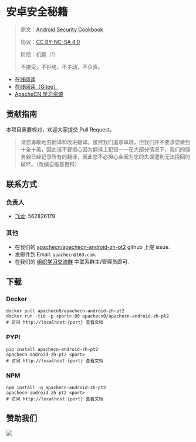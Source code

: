 # 安卓安全秘籍

> 原文：[Android Security Cookbook](https://libgen.rs/book/index.php?md5=BE954DA99BB76B6D22AFE08F5BDE9A0C)
> 
> 协议：[CC BY-NC-SA 4.0](http://creativecommons.org/licenses/by-nc-sa/4.0/)
> 
> 阶段：机翻（1）
> 
> 不接受，不拒绝，不主动，不负责。

* [在线阅读](https://android2.apachecn.org)
* [在线阅读（Gitee）](https://apachecn.gitee.io/doc-template/)
* [ApacheCN 学习资源](http://docs.apachecn.org/)

## 贡献指南

本项目需要校对，欢迎大家提交 Pull Request。

> 请您勇敢地去翻译和改进翻译。虽然我们追求卓越，但我们并不要求您做到十全十美，因此请不要担心因为翻译上犯错——在大部分情况下，我们的服务器已经记录所有的翻译，因此您不必担心会因为您的失误遭到无法挽回的破坏。（改编自维基百科）

## 联系方式

### 负责人

* [飞龙](https://github.com/wizardforcel): 562826179

### 其他

*   在我们的 [apachecn/apachecn-android-zh-pt2](https://github.com/apachecn/apachecn-android-zh-pt2) github 上提 issue.
*   发邮件到 Email: `apachecn@163.com`.
*   在我们的 [组织学习交流群](http://www.apachecn.org/organization/348.html) 中联系群主/管理员即可.

## 下载

### Docker

```
docker pull apachecn0/apachecn-android-zh-pt2
docker run -tid -p <port>:80 apachecn0/apachecn-android-zh-pt2
# 访问 http://localhost:{port} 查看文档
```

### PYPI

```
pip install apachecn-android-zh-pt2
apachecn-android-zh-pt2 <port>
# 访问 http://localhost:{port} 查看文档
```

### NPM

```
npm install -g apachecn-android-zh-pt2
apachecn-android-zh-pt2 <port>
# 访问 http://localhost:{port} 查看文档
```

## 赞助我们

![](http://data.apachecn.org/img/about/donate.jpg)
